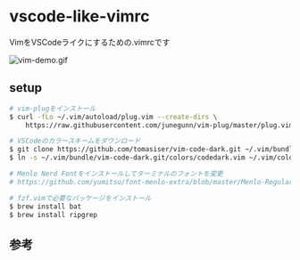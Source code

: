# vscode-like-vimrc
VimをVSCodeライクにするための.vimrcです

![vim-demo.gif](https://qiita-image-store.s3.ap-northeast-1.amazonaws.com/0/145075/ff490fb5-4cc2-03ca-0794-8d11959571c7.gif)

## setup

```sh
# vim-plugをインストール
$ curl -fLo ~/.vim/autoload/plug.vim --create-dirs \
    https://raw.githubusercontent.com/junegunn/vim-plug/master/plug.vimrc

# VSCodeのカラースキームをダウンロード
$ git clone https://github.com/tomasiser/vim-code-dark.git ~/.vim/bundle/vim-code-dark.git
$ ln -s ~/.vim/bundle/vim-code-dark.git/colors/codedark.vim ~/.vim/colors/codedark.vim

# Menlo Nerd Fontをインストールしてターミナルのフォントを変更
# https://github.com/yumitsu/font-menlo-extra/blob/master/Menlo-Regular-Normal.ttf

# fzf.vimで必要なパッケージをインストール
$ brew install bat
$ brew install ripgrep
```

## 参考

